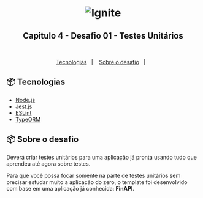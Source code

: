 <h1 align="center">
    <img alt="Ignite" title="Ignite" src=".github/ignite.png" />
</h1>

<h2 align="center"> Capitulo 4 - Desafio 01 - Testes Unitários</h2>

</br>

<p align="center">
  <a href="#-tecnologias">Tecnologias</a>&nbsp;&nbsp;&nbsp;|&nbsp;&nbsp;&nbsp;
  <a href="#-projeto">Sobre o desafio</a>&nbsp;&nbsp;&nbsp;|&nbsp;&nbsp;&nbsp;
</p>

## 📦 Tecnologias

- [Node.js](https://nodejs.org/en/)
- [Jest.js](https://jestjs.io/pt-BR/)
- [ESLint](https://eslint.org/)
- [TypeORM](https://typeorm.io/#/)

## 📦 Sobre o desafio

Deverá criar testes unitários para uma aplicação já pronta usando tudo que aprendeu até agora sobre testes.

Para que você possa focar somente na parte de testes unitários sem precisar estudar muito a aplicação do zero, o template foi desenvolvido com base em uma aplicação já conhecida: **FinAPI**.